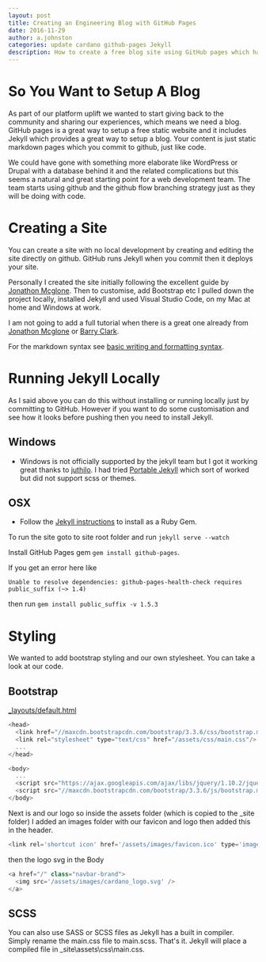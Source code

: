 ```yaml
---
layout: post
title: Creating an Engineering Blog with GitHub Pages
date: 2016-11-29
author: a.johnston
categories: update cardano github-pages Jekyll
description: How to create a free blog site using GitHub pages which has built in markdown support from Jekyll.  Includes setting up local environment for OSX or Windows.
---
```


# So You Want to Setup A Blog
As part of our platform uplift we wanted to start giving back to the community and sharing our experiences, which means we need a blog.  GitHub pages is a great way to setup a free static website and it includes Jekyll which provides a great way to setup a blog.  Your content is just static markdown pages which you commit to github, just like code.  

We could have gone with something more elaborate like WordPress or Drupal with a database behind it and the related complications but this seems a natural and great starting point for a web development team.  The team starts using github and the github flow branching strategy just as they will be doing with code.  

# Creating a Site
You can create a site with no local development by creating and editing the site directly on github.  GitHub runs Jekyll when you commit then it deploys your site.

Personally I created the site initially following the excellent guide by [Jonathon Mcglone](http://jmcglone.com/guides/github-pages).  Then to customise, add Bootstrap etc I pulled down the project locally, installed Jekyll and used Visual Studio Code, on my Mac at home and Windows at work.

I am not going to add a full tutorial when there is a great one already from [Jonathon Mcglone](http://jmcglone.com/guides/github-pages) or [Barry Clark](https://www.smashingmagazine.com/2014/08/build-blog-jekyll-github-pages/).

For the markdown syntax see [basic writing and formatting syntax](https://help.github.com/articles/basic-writing-and-formatting-syntax).

# Running Jekyll Locally
As I said above you can do this without installing or running locally just by committing to GitHub.  However if you want to do some customisation and see how it looks before pushing then you need to install Jekyll.

## Windows

  * Windows is not officially supported by the jekyll team but I got it working great thanks to [juthilo](http://jekyll-windows.juthilo.com/1-ruby-and-devkit/).  I had tried [Portable Jekyll](https://github.com/madhur/PortableJekyll/wiki) which sort of worked but did not support scss or themes.

## OSX

  * Follow the [Jekyll instructions](https://jekyllrb.com/docs/installation/) to install as a Ruby Gem.

To run the site goto to site root folder and run `jekyll serve --watch`  

Install GitHub Pages gem `gem install github-pages`.

If you get an error here like 

```shell
Unable to resolve dependencies: github-pages-health-check requires public_suffix (~> 1.4)
```

then run `gem install public_suffix -v 1.5.3`


# Styling
We wanted to add bootstrap styling and our own stylesheet.  You can take a look at our code.

## Bootstrap

[_layouts/default.html](https://github.com/cardano/cardano.github.io/blob/master/_layouts/default.html)

```js
<head>
  <link href="//maxcdn.bootstrapcdn.com/bootstrap/3.3.6/css/bootstrap.min.css" rel="stylesheet"/>
  <link rel="stylesheet" type="text/css" href="/assets/css/main.css"/>
  ...
</head>  
```

```js
<body>
  ...
  <script src="https://ajax.googleapis.com/ajax/libs/jquery/1.10.2/jquery.min.js"></script>
  <script src="//maxcdn.bootstrapcdn.com/bootstrap/3.3.6/js/bootstrap.min.js"></script>
</body>
```

Next is and our logo so inside the assets folder (which is copied to the _site folder) I added an images folder with our favicon and logo then added this in the header.

```js
<link rel='shortcut icon' href='/assets/images/favicon.ico' type='image/x-icon' />
```

then the logo svg in the Body

```js
<a href="/" class="navbar-brand">
  <img src='/assets/images/cardano_logo.svg' />
</a>
```

## SCSS
You can also use SASS or SCSS files as Jekyll has a built in compiler.  Simply rename the main.css file to main.scss.  That's it.  Jekyll will place a compiled file in _site\assets\css\main.css. 
